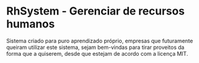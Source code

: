 # RhSystem - Gerenciar de recursos humanos

Sistema criado para puro aprendizado próprio, empresas que futuramente queiram utilizar este sistema, sejam bem-vindas para tirar proveitos da forma que a quiserem,  desde que estejam de acordo com a licença MIT.

